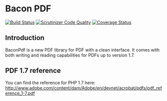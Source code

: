 # Bacon PDF

[![Build Status](https://api.travis-ci.org/Bacon/BaconPdf.png?branch=master)](http://travis-ci.org/Bacon/BaconPdf)
[![Scrutinizer Code Quality](https://scrutinizer-ci.com/g/Bacon/BaconPdf/badges/quality-score.png?b=master)](https://scrutinizer-ci.com/g/Bacon/BaconPdf/?branch=master)
[![Coverage Status](https://coveralls.io/repos/Bacon/BaconPdf/badge.png?branch=master)](https://coveralls.io/r/Bacon/BaconPdf)

## Introduction
BaconPdf is a new PDF library for PDF with a clean interface. It comes with both writing and reading capabilities for
PDFs up to version 1.7.

## PDF 1.7 reference
You can find the reference for PHP 1.7 here:
http://www.adobe.com/content/dam/Adobe/en/devnet/acrobat/pdfs/pdf_reference_1-7.pdf